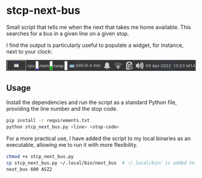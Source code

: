 # stcp-next-bus

Small script that tells me when the next that takes me home available. This searches for a bus in a given line on a given stop.

I find the output is particularly useful to populate a widget, for instance, next to your clock:

![Example usage](./example.png)

## Usage

Install the dependencies and run the script as a standard Python file, providing the line number and the stop code.
```bash
pip install -r requirements.txt
python stcp_next_bus.py <line> <stop-code>
```

For a more practical use, I have added the script to my local binaries as an executable, allowing me to run it with more flexibility.
```bash
chmod +x stcp_next_bus.py
cp stcp_next_bus.py ~/.local/bin/next_bus  # ~/.local/bin/ is added to path
next_bus 600 ASZ2
```
